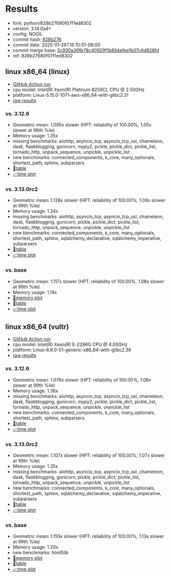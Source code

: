 # Results

- fork: python/828b27680f07f1ed8302
- version: 3.14.0a4+
- config: NOGIL
- commit hash: [828b276](https://github.com/python/cpython/commit/828b276)
- commit date: 2025-01-28T16:10:51-08:00
- commit merge base: [5c930a26fb78c40929f1b894efee1b07c6d828fd](https://github.com/python/cpython/commit/5c930a26fb78c40929f1b894efee1b07c6d828fd)
- ref: 828b27680f07f1ed8302

## linux x86_64 (linux)

- [GitHub Action run](https://github.com/facebookexperimental/free-threading-benchmarking/actions/runs/13022081010)
- cpu model: Intel(R) Xeon(R) Platinum 8259CL CPU @ 2.50GHz
- platform: Linux-5.15.0-1071-aws-x86_64-with-glibc2.31
- [raw results](bm-20250128-linux-x86_64-python-828b27680f07f1ed8302-3.14.0a4%2B-828b276.json)

### vs. 3.12.6

- Geometric mean: 1.095x slower (HPT: reliability of 100.00%, 1.05x slower at 99th %ile)
- Memory usage: 1.35x
- missing benchmarks: aiohttp, asyncio_tcp, asyncio_tcp_ssl, chameleon, dask, flaskblogging, gunicorn, mypy2, pickle, pickle_dict, pickle_list, tornado_http, unpack_sequence, unpickle, unpickle_list
- new benchmarks: connected_components, k_core, many_optionals, shortest_path, sphinx, subparsers
- [📄table](bm-20250128-linux-x86_64-python-828b27680f07f1ed8302-3.14.0a4%2B-828b276-vs-3.12.6.md)
- [📈time plot](bm-20250128-linux-x86_64-python-828b27680f07f1ed8302-3.14.0a4%2B-828b276-vs-3.12.6.svg)

### vs. 3.13.0rc2

- Geometric mean: 1.128x slower (HPT: reliability of 100.00%, 1.08x slower at 99th %ile)
- Memory usage: 1.34x
- missing benchmarks: aiohttp, asyncio_tcp, asyncio_tcp_ssl, chameleon, dask, flaskblogging, gunicorn, pickle, pickle_dict, pickle_list, tornado_http, unpack_sequence, unpickle, unpickle_list
- new benchmarks: connected_components, k_core, many_optionals, shortest_path, sphinx, sqlalchemy_declarative, sqlalchemy_imperative, subparsers
- [📄table](bm-20250128-linux-x86_64-python-828b27680f07f1ed8302-3.14.0a4%2B-828b276-vs-3.13.0rc2.md)
- [📈time plot](bm-20250128-linux-x86_64-python-828b27680f07f1ed8302-3.14.0a4%2B-828b276-vs-3.13.0rc2.svg)

### vs. base

- Geometric mean: 1.117x slower (HPT: reliability of 100.00%, 1.08x slower at 99th %ile)
- Memory usage: 1.19x
- [🧠memory plot](bm-20250128-linux-x86_64-python-828b27680f07f1ed8302-3.14.0a4%2B-828b276-vs-base-mem.svg)
- [📄table](bm-20250128-linux-x86_64-python-828b27680f07f1ed8302-3.14.0a4%2B-828b276-vs-base.md)
- [📈time plot](bm-20250128-linux-x86_64-python-828b27680f07f1ed8302-3.14.0a4%2B-828b276-vs-base.svg)

## linux x86_64 (vultr)

- [GitHub Action run](https://github.com/facebookexperimental/free-threading-benchmarking/actions/runs/13022081010)
- cpu model: Intel(R) Xeon(R) E-2286G CPU @ 4.00GHz
- platform: Linux-6.8.0-51-generic-x86_64-with-glibc2.39
- [raw results](bm-20250128-vultr-x86_64-python-828b27680f07f1ed8302-3.14.0a4%2B-828b276.json)

### vs. 3.12.6

- Geometric mean: 1.076x slower (HPT: reliability of 100.00%, 1.06x slower at 99th %ile)
- Memory usage: 1.36x
- missing benchmarks: aiohttp, asyncio_tcp, asyncio_tcp_ssl, chameleon, dask, flaskblogging, gunicorn, mypy2, pickle, pickle_dict, pickle_list, tornado_http, unpack_sequence, unpickle, unpickle_list
- new benchmarks: connected_components, k_core, many_optionals, shortest_path, sphinx, subparsers
- [📄table](bm-20250128-vultr-x86_64-python-828b27680f07f1ed8302-3.14.0a4%2B-828b276-vs-3.12.6.md)
- [📈time plot](bm-20250128-vultr-x86_64-python-828b27680f07f1ed8302-3.14.0a4%2B-828b276-vs-3.12.6.svg)

### vs. 3.13.0rc2

- Geometric mean: 1.107x slower (HPT: reliability of 100.00%, 1.07x slower at 99th %ile)
- Memory usage: 1.35x
- missing benchmarks: aiohttp, asyncio_tcp, asyncio_tcp_ssl, chameleon, dask, flaskblogging, gunicorn, pickle, pickle_dict, pickle_list, tornado_http, unpack_sequence, unpickle, unpickle_list
- new benchmarks: connected_components, k_core, many_optionals, shortest_path, sphinx, sqlalchemy_declarative, sqlalchemy_imperative, subparsers
- [📄table](bm-20250128-vultr-x86_64-python-828b27680f07f1ed8302-3.14.0a4%2B-828b276-vs-3.13.0rc2.md)
- [📈time plot](bm-20250128-vultr-x86_64-python-828b27680f07f1ed8302-3.14.0a4%2B-828b276-vs-3.13.0rc2.svg)

### vs. base

- Geometric mean: 1.155x slower (HPT: reliability of 100.00%, 1.13x slower at 99th %ile)
- Memory usage: 1.20x
- new benchmarks: html5lib
- [🧠memory plot](bm-20250128-vultr-x86_64-python-828b27680f07f1ed8302-3.14.0a4%2B-828b276-vs-base-mem.svg)
- [📄table](bm-20250128-vultr-x86_64-python-828b27680f07f1ed8302-3.14.0a4%2B-828b276-vs-base.md)
- [📈time plot](bm-20250128-vultr-x86_64-python-828b27680f07f1ed8302-3.14.0a4%2B-828b276-vs-base.svg)

